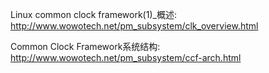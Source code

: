 
Linux common clock framework(1)_概述: http://www.wowotech.net/pm_subsystem/clk_overview.html

Common Clock Framework系统结构: http://www.wowotech.net/pm_subsystem/ccf-arch.html

